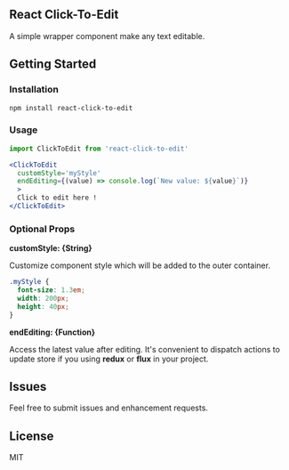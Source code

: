 ## React Click-To-Edit
A simple wrapper component make any text editable.

## Getting Started
### Installation
`npm install react-click-to-edit`

### Usage

```jsx
import ClickToEdit from 'react-click-to-edit'

<ClickToEdit
  customStyle='myStyle'
  endEditing={(value) => console.log(`New value: ${value}`)}
  >
  Click to edit here !
</ClickToEdit>
```

### Optional Props
**customStyle: {String}**

Customize component style which will be added to the outer container.

```css
.myStyle {
  font-size: 1.3em;
  width: 200px;
  height: 40px;
}
```

**endEditing: {Function}**

Access the latest value after editing. It's convenient to dispatch actions to update store if you using **redux** or **flux** in your project.


## Issues
Feel free to submit issues and enhancement requests.

## License
MIT 
